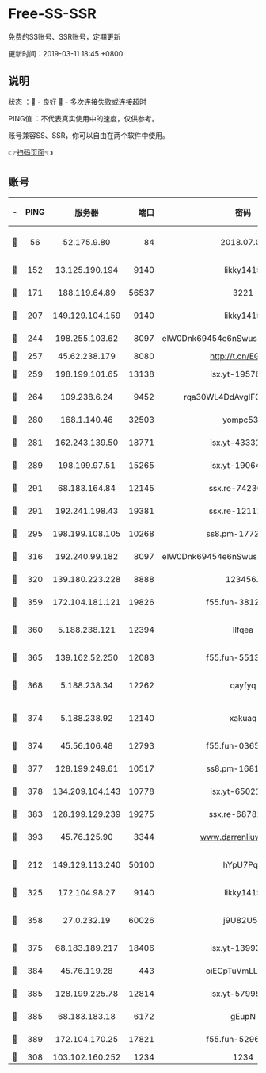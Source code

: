 # Free-SS-SSR

免费的SS账号、SSR账号，定期更新

更新时间：2019-03-11 18:45 +0800

## 说明

状态     ：🙂 - 良好 🙁 - 多次连接失败或连接超时

PING值   ：不代表真实使用中的速度，仅供参考。

账号兼容SS、SSR，你可以自由在两个软件中使用。

👉[扫码页面](https://liesauer.github.io/Free-SS-SSR/)👈

## 账号

|-|PING|服务器|端口|密码|加密方式|区域|
|:----:|:----:|:-----:|-----:|:----:|:----:|:----:|
|🙂|56|52.175.9.80|84|2018.07.07|chacha20-ietf-poly1305|HK|
|🙂|152|13.125.190.194|9140|likky1415|aes-256-cfb|KR|
|🙂|171|188.119.64.89|56537|3221|aes-256-cfb|RU|
|🙂|207|149.129.104.159|9140|likky1415|aes-256-cfb|HK|
|🙂|244|198.255.103.62|8097|eIW0Dnk69454e6nSwuspv9DmS201tQ0D|aes-256-cfb|US|
|🙂|257|45.62.238.179|8080|http://t.cn/EGJIyrl|rc4-md5|CA|
|🙂|259|198.199.101.65|13138|isx.yt-19576277|aes-256-cfb|US|
|🙂|264|109.238.6.24|9452|rqa30WL4DdAvgIFG6Fs3znzTa|aes-256-cfb|FR|
|🙂|280|168.1.140.46|32503|yompc535|aes-256-cfb|AU|
|🙂|281|162.243.139.50|18771|isx.yt-43331560|aes-256-cfb|US|
|🙂|289|198.199.97.51|15265|isx.yt-19064666|aes-256-cfb|US|
|🙂|291|68.183.164.84|12145|ssx.re-74236055|aes-256-cfb|US|
|🙂|291|192.241.198.43|19381|ssx.re-12112932|aes-256-cfb|US|
|🙂|295|198.199.108.105|10268|ss8.pm-17727916|aes-256-cfb|US|
|🙂|316|192.240.99.182|8097|eIW0Dnk69454e6nSwuspv9DmS201tQ0D|aes-256-cfb|US|
|🙂|320|139.180.223.228|8888|123456..|aes-256-cfb|JP|
|🙂|359|172.104.181.121|19826|f55.fun-38127020|aes-256-cfb|SG|
|🙂|360|5.188.238.121|12394|llfqea|chacha20-ietf-poly1305|BR|
|🙂|365|139.162.52.250|12083|f55.fun-55135425|aes-256-cfb|SG|
|🙂|368|5.188.238.34|12262|qayfyq|chacha20-ietf-poly1305|BR|
|🙂|374|5.188.238.92|12140|xakuaq|chacha20-ietf-poly1305|BR|
|🙂|374|45.56.106.48|12793|f55.fun-03657766|aes-256-cfb|US|
|🙂|377|128.199.249.61|10517|ss8.pm-16814764|aes-256-cfb|SG|
|🙂|378|134.209.104.143|10778|isx.yt-65021068|aes-256-cfb|SG|
|🙂|383|128.199.129.239|19275|ssx.re-68782281|aes-256-cfb|SG|
|🙂|393|45.76.125.90|3344|www.darrenliuwei.com|aes-256-cfb|AU|
|🙂|212|149.129.113.240|50100|hYpU7PqP|chacha20-ietf-poly1305|CN|
|🙂|325|172.104.98.27|9140|likky1415|aes-256-cfb|JP|
|🙂|358|27.0.232.19|60026|j9U82U53|xchacha20-ietf-poly1305|HK|
|🙂|375|68.183.189.217|18406|isx.yt-13993999|aes-256-cfb|SG|
|🙂|384|45.76.119.28|443|oiECpTuVmLLxk4Ts|aes-256-cfb|AU|
|🙂|385|128.199.225.78|12814|isx.yt-57995184|aes-256-cfb|SG|
|🙂|385|68.183.183.18|6172|gEupN|aes-256-cfb|SG|
|🙂|389|172.104.170.25|17821|f55.fun-52969616|aes-256-cfb|SG|
|🙁|308|103.102.160.252|1234|1234|rc4-md5|JP|
